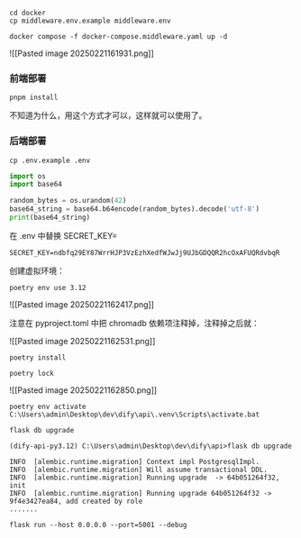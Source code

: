 ```
cd docker
cp middleware.env.example middleware.env
```

```
docker compose -f docker-compose.middleware.yaml up -d
```

![[Pasted image 20250221161931.png]]

### 前端部署

```
pnpm install
```

不知道为什么，用这个方式才可以，这样就可以使用了。

### 后端部署

```
cp .env.example .env
```

```python
import os
import base64

random_bytes = os.urandom(42)
base64_string = base64.b64encode(random_bytes).decode('utf-8')
print(base64_string)
```

在 .env 中替换 SECRET_KEY=

```
SECRET_KEY=ndbfq29EY87WrrHJP3VzEzhXedfWJwJj9UJbGDQQR2hcOxAFUQRdvbqR
```

创建虚拟环境：

```
poetry env use 3.12
```

![[Pasted image 20250221162417.png]]

注意在 pyproject.toml 中把 chromadb 依赖项注释掉，注释掉之后就：

![[Pasted image 20250221162531.png]]

```
poetry install
```

```
poetry lock
```

![[Pasted image 20250221162850.png]]

```
poetry env activate
C:\Users\admin\Desktop\dev\dify\api\.venv\Scripts\activate.bat
```

```
flask db upgrade
```

```
(dify-api-py3.12) C:\Users\admin\Desktop\dev\dify\api>flask db upgrade

INFO  [alembic.runtime.migration] Context impl PostgresqlImpl.
INFO  [alembic.runtime.migration] Will assume transactional DDL.
INFO  [alembic.runtime.migration] Running upgrade  -> 64b051264f32, init
INFO  [alembic.runtime.migration] Running upgrade 64b051264f32 -> 9f4e3427ea84, add created by role
.......
```

```
flask run --host 0.0.0.0 --port=5001 --debug
```

